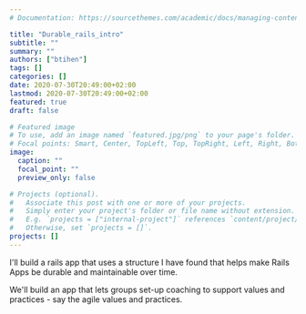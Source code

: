 ```yaml
---
# Documentation: https://sourcethemes.com/academic/docs/managing-content/

title: "Durable_rails_intro"
subtitle: ""
summary: ""
authors: ["btihen"]
tags: []
categories: []
date: 2020-07-30T20:49:00+02:00
lastmod: 2020-07-30T20:49:00+02:00
featured: true
draft: false

# Featured image
# To use, add an image named `featured.jpg/png` to your page's folder.
# Focal points: Smart, Center, TopLeft, Top, TopRight, Left, Right, BottomLeft, Bottom, BottomRight.
image:
  caption: ""
  focal_point: ""
  preview_only: false

# Projects (optional).
#   Associate this post with one or more of your projects.
#   Simply enter your project's folder or file name without extension.
#   E.g. `projects = ["internal-project"]` references `content/project/deep-learning/index.md`.
#   Otherwise, set `projects = []`.
projects: []
---
```

I'll build a rails app that uses a structure I have found that helps make Rails Apps be durable and maintainable over time.

We'll build an app that lets groups set-up coaching to support values and practices - say the agile values and practices.
